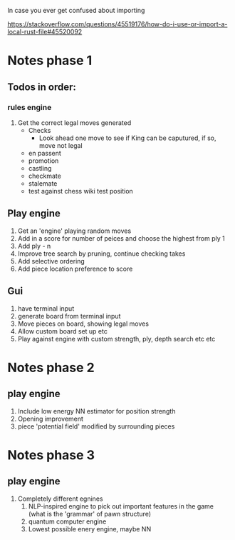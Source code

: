 In case you ever get confused about importing 

https://stackoverflow.com/questions/45519176/how-do-i-use-or-import-a-local-rust-file#45520092


# Notes phase 1

## Todos in order:
### rules engine
1. Get the correct legal moves generated
	- Checks
		- Look ahead one move to see if King can be caputured, if so, move not legal
	- en passent 
	- promotion
	- castling
	- checkmate
	- stalemate
	- test against chess wiki test position

## Play engine
1. Get an 'engine' playing random moves
2. Add in a score for number of peices and choose the highest from ply 1
3. Add ply - n
4. Improve tree search by pruning, continue checking takes
5. Add selective ordering
6. Add piece location preference to score

## Gui
1. have terminal input
2. generate board from terminal input
3. Move pieces on board, showing legal moves
4. Allow custom board set up etc
5. Play against engine with custom strength, ply, depth search etc etc 

# Notes phase 2

## play engine
1. Include low energy NN estimator for position strength
2. Opening improvement
3. piece 'potential field' modified by surrounding pieces

# Notes phase 3
## play engine
1. Completely different egnines
	1. NLP-inspired engine to pick out important features in the game (what is the 'grammar' of pawn structure)
	2. quantum computer engine
	3. Lowest possible enery engine, maybe NN